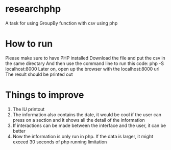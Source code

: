# researchphp
A task for using GroupBy function with csv using php

# How to run
Please make sure to have PHP installed
Download the file and put the csv in the same directary
And then use the command line to run this code: php -S localhost:8000
Later on, open up the browser with the localhost:8000 url
The result should be printed out

# Things to improve
1. The IU printout
2. The information also contains the date, it would be cool if the user can press on a section and it shows all the detail of the information
3. If interactions can be made between the interface and the user, it can be better
4. Now the information is only run in php. If the data is larger, it might exceed 30 seconds of php running limitation
